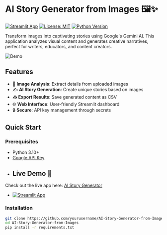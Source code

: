 # AI Story Generator from Images 🖼️✨

[![Streamlit App](https://static.streamlit.io/badges/streamlit_badge_black_white.svg)](https://ai-story-generator-from-images-vymvqjbk7extcysfn7nrvu.streamlit.app/)
[![License: MIT](https://img.shields.io/badge/License-MIT-yellow.svg)](https://opensource.org/licenses/MIT)
[![Python Version](https://img.shields.io/badge/python-3.10%2B-blue)]()

Transform images into captivating stories using Google's Gemini AI. This application analyzes visual content and generates creative narratives, perfect for writers, educators, and content creators.

![Demo](assets/demo.gif)

## Features

- 🎨 **Image Analysis**: Extract details from uploaded images
- ✍️ **AI Story Generation**: Create unique stories based on images
- 📥 **Export Results**: Save generated content as CSV
- 🌐 **Web Interface**: User-friendly Streamlit dashboard
- 🔒 **Secure**: API key management through secrets

## Quick Start

### Prerequisites
- Python 3.10+
- [Google API Key](https://makersuite.google.com/app/apikey)
- ## Live Demo 🚀
Check out the live app here: [AI Story Generator](https://ai-story-generator-from-images-vymvqjbk7extcysfn7nrvu.streamlit.app/)
- [![Streamlit App](https://static.streamlit.io/badges/streamlit_badge_black_white.svg)](https://ai-story-generator-from-images-vymvqjbk7extcysfn7nrvu.streamlit.app/)

### Installation
```bash
git clone https://github.com/yourusername/AI-Story-Generator-from-Images.git
cd AI-Story-Generator-from-Images
pip install -r requirements.txt
